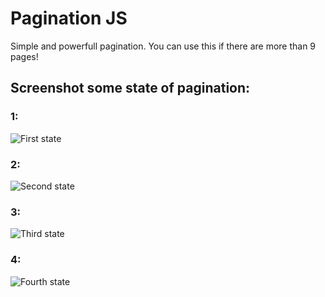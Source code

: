 # Pagination JS
Simple and powerfull pagination.
You can use this if there are more than 9 pages!

## Screenshot some state of pagination:
### 1:
![First state](https://github.com/therealpanda98/Pagination-JS/blob/master/Screenshots/1.PNG)

### 2:
![Second state](https://github.com/therealpanda98/Pagination-JS/blob/master/Screenshots/2.PNG)

### 3:
![Third state](https://github.com/therealpanda98/Pagination-JS/blob/master/Screenshots/3.PNG)

### 4:
![Fourth state](https://github.com/therealpanda98/Pagination-JS/blob/master/Screenshots/4.PNG)
